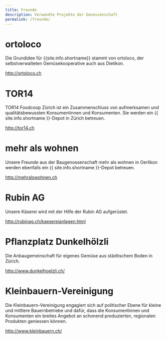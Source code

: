```yaml
---
title: Freunde
description: Verwandte Projekte der Genossenschaft
permalink: /freunde/
---
```


# ortoloco

Die Grundidee für {{site.info.shortname}} stammt von ortoloco, der
selbstverwalteten Gemüsekooperative auch aus Dietikon.

<http://ortoloco.ch>


# TOR14

TOR14 Foodcoop Zürich ist ein Zusammenschluss von aufmerksamen und
qualitätsbewussten Konsumentinnen und Konsumenten. Sie werden ein
{{ site.info.shortname }}-Depot in Zürich betreuen.

<http://tor14.ch>


# mehr als wohnen

Unsere Freunde aus der Baugenossenschaft mehr als wohnen in Oerlikon
werden ebenfalls ein {{ site.info.shortname }}-Depot betreuen.

<http://mehralswohnen.ch>


# Rubin AG

Unsere Käserei wird mit der Hilfe der Rubin AG aufgerüstet.

<http://rubinag.ch/kaesereianlagen.html>


# Pflanzplatz Dunkelhölzli

Die Anbaugemeinschaft für eigenes Gemüse aus städtischem Boden in
Zürich.

<http://www.dunkelhoelzli.ch/>


#  Kleinbauern-Vereinigung

Die Kleinbauern-Vereinigung engagiert sich auf politischer Ebene für
kleine und mittlere Bauernbetriebe und dafür, dass die Konsumentinnen
und Konsumenten ein breites Angebot an schonend produzierten,
regionalen Produkten geniessen können.

<http://www.kleinbauern.ch/>
